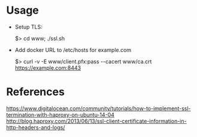 # Usage

* Setup TLS:

    $> cd www; ./ssl.sh

* Add docker URL to /etc/hosts for example.com

    $> curl -v -E www/client.pfx:pass --cacert www/ca.crt https://example.com:8443

# References

https://www.digitalocean.com/community/tutorials/how-to-implement-ssl-termination-with-haproxy-on-ubuntu-14-04
http://blog.haproxy.com/2013/06/13/ssl-client-certificate-information-in-http-headers-and-logs/
